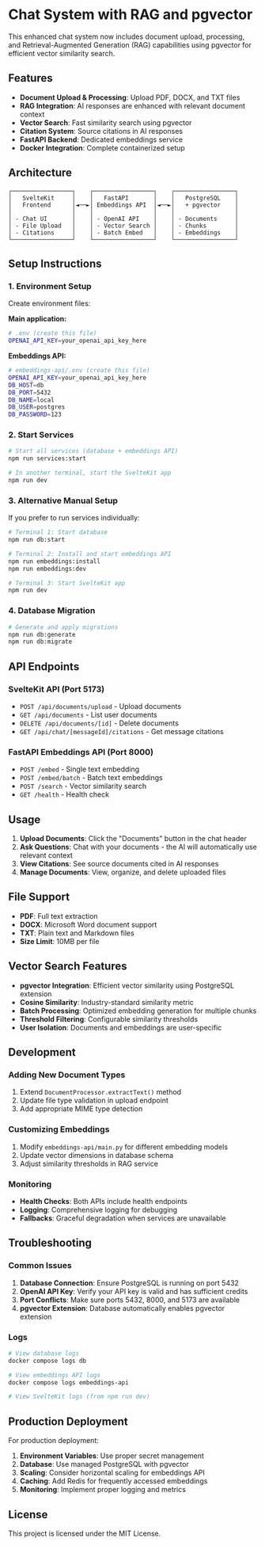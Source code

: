 # Chat System with RAG and pgvector

This enhanced chat system now includes document upload, processing, and Retrieval-Augmented Generation (RAG) capabilities using pgvector for efficient vector similarity search.

## Features

- **Document Upload & Processing**: Upload PDF, DOCX, and TXT files
- **RAG Integration**: AI responses are enhanced with relevant document context
- **Vector Search**: Fast similarity search using pgvector
- **Citation System**: Source citations in AI responses
- **FastAPI Backend**: Dedicated embeddings service
- **Docker Integration**: Complete containerized setup

## Architecture

```
┌─────────────────┐    ┌─────────────────┐    ┌─────────────────┐
│   SvelteKit     │    │   FastAPI       │    │   PostgreSQL    │
│   Frontend      │◄──►│ Embeddings API  │◄──►│   + pgvector    │
│                 │    │                 │    │                 │
│ - Chat UI       │    │ - OpenAI API    │    │ - Documents     │
│ - File Upload   │    │ - Vector Search │    │ - Chunks        │
│ - Citations     │    │ - Batch Embed   │    │ - Embeddings    │
└─────────────────┘    └─────────────────┘    └─────────────────┘
```

## Setup Instructions

### 1. Environment Setup

Create environment files:

**Main application:**
```bash
# .env (create this file)
OPENAI_API_KEY=your_openai_api_key_here
```

**Embeddings API:**
```bash
# embeddings-api/.env (create this file)
OPENAI_API_KEY=your_openai_api_key_here
DB_HOST=db
DB_PORT=5432
DB_NAME=local
DB_USER=postgres
DB_PASSWORD=123
```

### 2. Start Services

```bash
# Start all services (database + embeddings API)
npm run services:start

# In another terminal, start the SvelteKit app
npm run dev
```

### 3. Alternative Manual Setup

If you prefer to run services individually:

```bash
# Terminal 1: Start database
npm run db:start

# Terminal 2: Install and start embeddings API
npm run embeddings:install
npm run embeddings:dev

# Terminal 3: Start SvelteKit app
npm run dev
```

### 4. Database Migration

```bash
# Generate and apply migrations
npm run db:generate
npm run db:migrate
```

## API Endpoints

### SvelteKit API (Port 5173)

- `POST /api/documents/upload` - Upload documents
- `GET /api/documents` - List user documents
- `DELETE /api/documents/[id]` - Delete documents
- `GET /api/chat/[messageId]/citations` - Get message citations

### FastAPI Embeddings API (Port 8000)

- `POST /embed` - Single text embedding
- `POST /embed/batch` - Batch text embeddings
- `POST /search` - Vector similarity search
- `GET /health` - Health check

## Usage

1. **Upload Documents**: Click the "Documents" button in the chat header
2. **Ask Questions**: Chat with your documents - the AI will automatically use relevant context
3. **View Citations**: See source documents cited in AI responses
4. **Manage Documents**: View, organize, and delete uploaded files

## File Support

- **PDF**: Full text extraction
- **DOCX**: Microsoft Word document support
- **TXT**: Plain text and Markdown files
- **Size Limit**: 10MB per file

## Vector Search Features

- **pgvector Integration**: Efficient vector similarity using PostgreSQL extension
- **Cosine Similarity**: Industry-standard similarity metric
- **Batch Processing**: Optimized embedding generation for multiple chunks
- **Threshold Filtering**: Configurable similarity thresholds
- **User Isolation**: Documents and embeddings are user-specific

## Development

### Adding New Document Types

1. Extend `DocumentProcessor.extractText()` method
2. Update file type validation in upload endpoint
3. Add appropriate MIME type detection

### Customizing Embeddings

1. Modify `embeddings-api/main.py` for different embedding models
2. Update vector dimensions in database schema
3. Adjust similarity thresholds in RAG service

### Monitoring

- **Health Checks**: Both APIs include health endpoints
- **Logging**: Comprehensive logging for debugging
- **Fallbacks**: Graceful degradation when services are unavailable

## Troubleshooting

### Common Issues

1. **Database Connection**: Ensure PostgreSQL is running on port 5432
2. **OpenAI API Key**: Verify your API key is valid and has sufficient credits
3. **Port Conflicts**: Make sure ports 5432, 8000, and 5173 are available
4. **pgvector Extension**: Database automatically enables pgvector extension

### Logs

```bash
# View database logs
docker compose logs db

# View embeddings API logs
docker compose logs embeddings-api

# View SvelteKit logs (from npm run dev)
```

## Production Deployment

For production deployment:

1. **Environment Variables**: Use proper secret management
2. **Database**: Use managed PostgreSQL with pgvector
3. **Scaling**: Consider horizontal scaling for embeddings API
4. **Caching**: Add Redis for frequently accessed embeddings
5. **Monitoring**: Implement proper logging and metrics

## License

This project is licensed under the MIT License.
